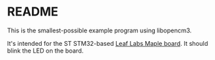 # README

This is the smallest-possible example program using libopencm3.

It's intended for the ST STM32-based
[Leaf Labs Maple board](http://leaflabs.com).
It should blink the LED on the board.
